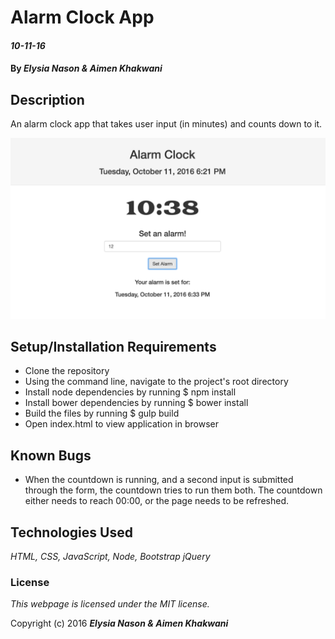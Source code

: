 # Alarm Clock App

#### _10-11-16_

#### By _**Elysia Nason &amp; Aimen Khakwani**_

## Description

An alarm clock app that takes user input (in minutes) and counts down to it.

<img src="screenshot.png" alt="a screenshot of the site">

## Setup/Installation Requirements

* Clone the repository
* Using the command line, navigate to the project's root directory
* Install node dependencies by running $ npm install
* Install bower dependencies by running $ bower install
* Build the files by running $ gulp build
* Open index.html to view application in browser

## Known Bugs

* When the countdown is running, and a second input is submitted through the form, the countdown tries to run them both. The countdown either needs to reach 00:00, or the page needs to be refreshed.

## Technologies Used

_HTML,
CSS,
JavaScript,
Node,
Bootstrap
jQuery_

### License

*This webpage is licensed under the MIT license.*

Copyright (c) 2016 **_Elysia Nason &amp; Aimen Khakwani_**
